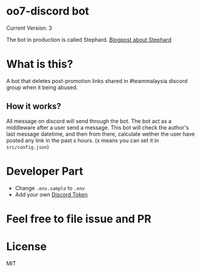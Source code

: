 # oo7-discord bot

Current Version: 3

The bot in production is called Stephard. [Blogpost about Stephard](https://steemit.com/utopian-io/@superoo7/stephard-discord-bot-that-prevents-abusing-of-post-promo)

# What is this?

A bot that deletes post-promotion links shared in #teammalaysia discord group when it being abused.

## How it works?

All message on discord will send through the bot. The bot act as a middleware after a user send a message. This bot will check the author's last message datetime, and then from there, calculate wether the user have posted any link in the past x hours. (x means you can set it in `src/config.json`)

# Developer Part

* Change `.env.sample` to `.env`
* Add your own [Discord Token](https://github.com/reactiflux/discord-irc/wiki/Creating-a-discord-bot-&-getting-a-token)

# Feel free to file issue and PR

# License

MIT
